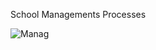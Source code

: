 School Managements Processes 

![Manag](https://github.com/EngrArfin/sa10macademy-school-java-portal/assets/120125822/db6474aa-1614-4373-a4fb-6988711ada57)

